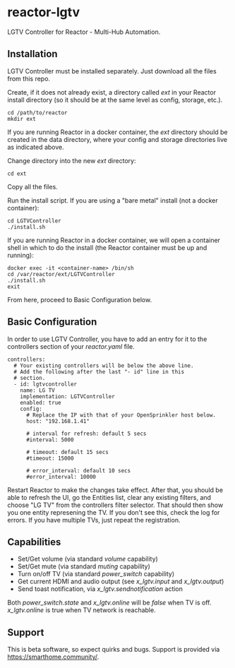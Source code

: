 # reactor-lgtv
LGTV Controller for Reactor - Multi-Hub Automation.

## Installation
LGTV Controller must be installed separately. Just download all the files from this repo.

Create, if it does not already exist, a directory called *ext* in your Reactor install directory (so it should be at the same level as config, storage, etc.).

```
cd /path/to/reactor
mkdir ext
```

If you are running Reactor in a docker container, the *ext* directory should be created in the data directory, where your config and storage directories live as indicated above.

Change directory into the new *ext* directory:

```
cd ext
```

Copy all the files.

Run the install script. If you are using a "bare metal" install (not a docker container):

```
cd LGTVController
./install.sh
```

If you are running Reactor in a docker container, we will open a container shell in which to do the install (the Reactor container must be up and running):

```
docker exec -it <container-name> /bin/sh
cd /var/reactor/ext/LGTVController
./install.sh
exit
```

From here, proceed to Basic Configuration below.

## Basic Configuration

In order to use LGTV Controller, you have to add an entry for it to the controllers section of your *reactor.yaml* file.

```
controllers:
  # Your existing controllers will be below the above line.
  # Add the following after the last "- id" line in this
  # section.
  - id: lgtvcontroller
    name: LG TV
    implementation: LGTVController
    enabled: true
    config:
      # Replace the IP with that of your OpenSprinkler host below.
      host: "192.168.1.41"

      # interval for refresh: default 5 secs
      #interval: 5000

      # timeout: default 15 secs
      #timeout: 15000

      # error_interval: default 10 secs
      #error_interval: 10000
```

Restart Reactor to make the changes take effect. After that, you should be able to refresh the UI, go the Entities list, clear any existing filters, and choose "LG TV" from the controllers filter selector. That should then show you one entity represening the TV. If you don't see this, check the log for errors.
If you have multiple TVs, just repeat the registration.

## Capabilities

 - Set/Get volume (via standard *volume* capability)
 - Set/Get mute (via standard *muting* capability)
 - Turn on/off TV  (via standard *power_switch* capability)
 - Get current HDMI and audio output (see *x_lgtv.input* and *x_lgtv.output*)
 - Send toast notification, via *x_lgtv.sendnotification* action
 
 Both *power_switch.state* and *x_lgtv.online* will be *false* when TV is off.
 *x_lgtv.online* is true when TV network is reachable.

 
## Support

This is beta software, so expect quirks and bugs. Support is provided via https://smarthome.community/.